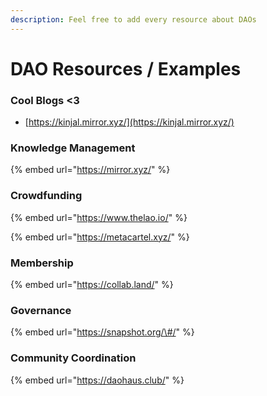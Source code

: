 ```yaml
---
description: Feel free to add every resource about DAOs
---
```


# DAO Resources / Examples

### Cool Blogs &lt;3

* [https://kinjal.mirror.xyz/](https://kinjal.mirror.xyz/)

### Knowledge Management

{% embed url="https://mirror.xyz/" %}

### Crowdfunding

{% embed url="https://www.thelao.io/" %}

{% embed url="https://metacartel.xyz/" %}

### Membership

{% embed url="https://collab.land/" %}

### Governance

{% embed url="https://snapshot.org/\#/" %}

### Community Coordination

{% embed url="https://daohaus.club/" %}













